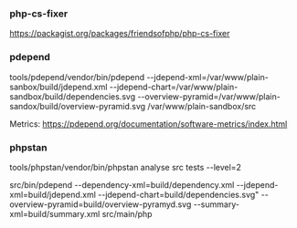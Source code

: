 ### php-cs-fixer
https://packagist.org/packages/friendsofphp/php-cs-fixer

### pdepend
tools/pdepend/vendor/bin/pdepend --jdepend-xml=/var/www/plain-sanbox/build/jdepend.xml --jdepend-chart=/var/www/plain-sandbox/build/dependencies.svg --overview-pyramid=/var/www/plain-sandox/build/overview-pyramid.svg /var/www/plain-sandbox/src

Metrics: https://pdepend.org/documentation/software-metrics/index.html

### phpstan
tools/phpstan/vendor/bin/phpstan analyse src tests --level=2

src/bin/pdepend --dependency-xml=build/dependency.xml --jdepend-xml=build/jdepend.xml --jdepend-chart=build/dependencies.svg" --overview-pyramid=build/overview-pyramyd.svg --summary-xml=build/summary.xml src/main/php
